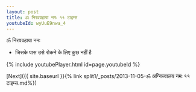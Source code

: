 ```yaml
---
layout: post
title: ॐ निरवग्रहाया नमः ११ टाइम्स
youtubeId: wyUuE9nwa_4
---
```

 
 
 ॐ निरवग्रहाया नमः  
 
 -  जिसके पास उसे रोकने के लिए कुछ नहीं है 
 
  
 
  
 
 
 
 
 
 


{% include youtubePlayer.html id=page.youtubeId %}
 
[Next]({{ site.baseurl }}{% link  split1/_posts/2013-11-05-ॐ अग्निज्वालय नमः ११ टाइम्स.md%})
 
